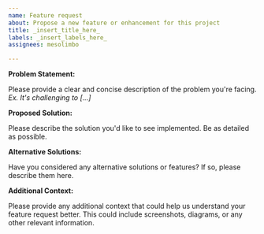 ```yaml
---
name: Feature request
about: Propose a new feature or enhancement for this project
title: _insert_title_here_
labels: _insert_labels_here_
assignees: mesolimbo

---
```


**Problem Statement:**

Please provide a clear and concise description of the problem you're facing. _Ex. It's challenging to [...]_

**Proposed Solution:**

Please describe the solution you'd like to see implemented. Be as detailed as possible.

**Alternative Solutions:**

Have you considered any alternative solutions or features? If so, please describe them here.

**Additional Context:**

Please provide any additional context that could help us understand your feature request better. This could include screenshots, diagrams, or any other relevant information.
